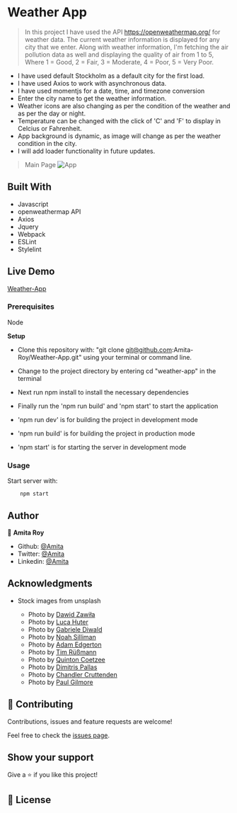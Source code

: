 # Weather App

> In this project I have used the API https://openweathermap.org/ for weather data. The current weather information is displayed for any city that we enter. Along with weather information, I'm fetching the air pollution data as well and displaying the quality of air from 1 to 5, Where 1 = Good, 2 = Fair, 3 = Moderate, 4 = Poor, 5 = Very Poor.

- I have used default Stockholm as a default city for the first load.
- I have used Axios to work with asynchronous data.
- I have used momentjs for a date, time, and timezone conversion
- Enter the city name to get the weather information.
- Weather icons are also changing as per the condition of the weather and as per the day or night.
- Temperature can be changed with the click of 'C' and 'F' to display in Celcius or Fahrenheit.
- App background is dynamic, as image will change as per the weather condition in the city.
- I will add loader functionality in future updates.

> Main Page
> ![App](./screenshots/homepage.png)

## Built With

- Javascript
- openweathermap API
- Axios
- Jquery
- Webpack
- ESLint
- Stylelint

## Live Demo

[Weather-App](https://weather-app-sable-two.vercel.app/)

### Prerequisites

Node

**Setup**

- Clone this repository with: "git clone git@github.com:Amita-Roy/Weather-App.git" using your terminal or command line.

- Change to the project directory by entering cd "weather-app" in the terminal

- Next run npm install to install the necessary dependencies

- Finally run the 'npm run build' and 'npm start' to start the application

- 'npm run dev' is for building the project in development mode

- 'npm run build' is for building the project in production mode

- 'npm start' is for starting the server in development mode

### Usage

Start server with:

```
    npm start
```

## Author

👤 **Amita Roy**

- Github: [@Amita](https://github.com/Amita-Roy)
- Twitter: [@Amita](https://twitter.com/AmitaRoy14)
- Linkedin: [@Amita](https://www.linkedin.com/in/amita-roy-3b823b68/)

## Acknowledgments

- Stock images from unsplash

  - Photo by [Dawid Zawiła](https://unsplash.com/@davealmine?utm_source=unsplash&utm_medium=referral&utm_content=creditCopyText)
  - Photo by [Luca Huter](https://unsplash.com/@lucahuter?utm_source=unsplash&utm_medium=referral&utm_content=creditCopyText)
  - Photo by [Gabriele Diwald](https://unsplash.com/@gabrielediwald?utm_source=unsplash&utm_medium=referral&utm_content=creditCopyText)
  - Photo by [Noah Silliman](https://unsplash.com/@noahsilliman?utm_source=unsplash&utm_medium=referral&utm_content=creditCopyText)
  - Photo by [Adam Edgerton](https://unsplash.com/@adamedgerton?utm_source=unsplash&utm_medium=referral&utm_content=creditCopyText)
  - Photo by [Tim Rüßmann](https://unsplash.com/@timaesthetic?utm_source=unsplash&utm_medium=referral&utm_content=creditCopyText)
  - Photo by [Quinton Coetzee](https://unsplash.com/@quinietjie?utm_source=unsplash&utm_medium=referral&utm_content=creditCopyText)
  - Photo by [Dimitris Pallas](https://unsplash.com/@palz?utm_source=unsplash&utm_medium=referral&utm_content=creditCopyText)
  - Photo by [Chandler Cruttenden](https://unsplash.com/@chanphoto?utm_source=unsplash&utm_medium=referral&utm_content=creditCopyText)
  - Photo by [Paul Gilmore](https://unsplash.com/@paulgilmore_?utm_source=unsplash&utm_medium=referral&utm_content=creditCopyText)

## 🤝 Contributing

Contributions, issues and feature requests are welcome!

Feel free to check the [issues page](issues/).

## Show your support

Give a ⭐️ if you like this project!

## 📝 License
